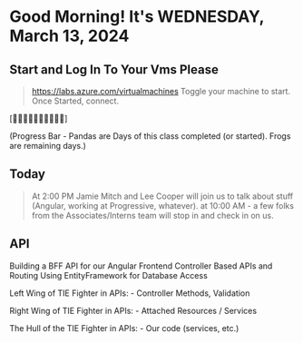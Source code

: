 # Good Morning! It's WEDNESDAY, March 13, 2024

## Start and Log In To Your Vms Please

> https://labs.azure.com/virtualmachines
> Toggle your machine to start.
> Once Started, connect.

[🐼🐼🐼🐼🐼🐼🐼🐼🐸🐸]

(Progress Bar - Pandas are Days of this class completed (or started). Frogs are remaining days.)

## Today

> At 2:00 PM Jamie Mitch and Lee Cooper will join us to talk about stuff (Angular, working at Progressive, whatever).
> at 10:00 AM - a few folks from the Associates/Interns team will stop in and check in on us.

## API
Building a BFF API for our Angular Frontend
Controller Based APIs and Routing
Using EntityFramework for Database Access

Left Wing of TIE Fighter in APIs:
    - Controller Methods, Validation

Right Wing of TIE Fighter in APIs:
    - Attached Resources / Services

The Hull of the TIE Fighter in APIs:
    - Our code (services, etc.)